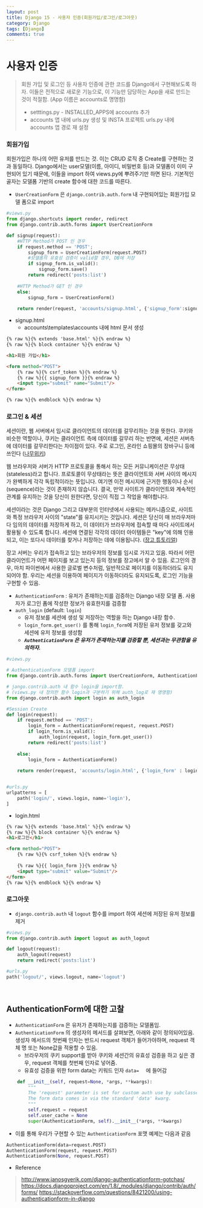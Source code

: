 ```yaml
---
layout: post
title: Django 15 - 사용자 인증(회원가입/로그인/로그아웃)
category: Django
tags: [Django]
comments: true
---
```




# 사용자 인증

> 회원 가입 및 로그인 등 사용자 인증에 관한 코드를 Django에서 구현해보도록 하자. 이들은 전적으로 새로운 기능으로, 이 기능만 담당하는 App을 새로 만드는 것이 적절함. (App 이름은 accounts로 명명함)
> - setttings.py - INSTALLED_APPS에 accounts 추가
> - accounts 앱 내에 urls.py 생성 및 INSTA 프로젝트 urls.py 내에 accounts 앱 경로 재 설정


### 회원가입

회원가입은 하나의 어떤 유저를 만드는 것. 이는 CRUD 로직 중 Create를 구현하는 것과 동일하다. Django에서는 user모델(이름, 아이디, 비밀번호 등)과 모델폼이 이미 구현되어 있기 때문에, 이들을 import 하여 views.py에 뿌려주기만 하면 된다. 기본적인 골자는 모델폼 기반의 create  함수에 대한 코드를 따른다.
- `UserCreationForm` 은 `django.contrib.auth.form` 내 구현되어있는 회원가입 모델 폼으로 import

```python
#views.py
from django.shortcuts import render, redirect
from django.contrib.auth.forms import UserCreationForm

def signup(request):
    #HTTP Method가 POST 인 경우
    if request.method == 'POST';
    	signup_form = UserCreationForm(request.POST)
        #모델폼의 유효성 검증이 valid할 경우, DB에 저장
        if signup_form.is_valid():
            signup_form.save()
        return redirect('posts:list')
    
    #HTTP Method가 GET 인 경우
    else:
        signup_form = UserCreationForm()
    
    return render(request, 'accounts/signup.html', {'signup_form':signup_form})
```

- signup.html
  - accounts\templates\accounts 내에 html 문서 생성

```html
{% raw %}{% extends 'base.html' %}{% endraw %}
{% raw %}{% block container %}{% endraw %}

<h1>회원 가입</h1>

<form method="POST">
    {% raw %}{% csrf_token %}{% endraw %}
    {% raw %}{{ signup_form }}{% endraw %}
    <input type="submit" name="Submit"/>
</form>

{% raw %}{% endblock %}{% endraw %}
```



### 로그인 & 세션

세션이란, 웹 서버에서 임시로 클라이언트의 데이터를 갈무리하는 것을 뜻한다. 쿠키와 비슷한 역할이나,  쿠키는 클라이언트 측에 데이터를 갈무리 하는 반면에, 세션은 서버측에 데이터를 갈무리한다는 차이점이 있다. 주로 로그인, 온라인 쇼핑몰의 장바구니 등에 쓰인다 ([나무위키](https://namu.wiki/w/%EC%84%B8%EC%85%98))

웹 브라우저와 서버가 HTTP 프로토콜을 통해서 하는 모든 커뮤니케이션은 무상태(stateless)라고 합니다. 프로토콜이 무상태라는 뜻은 클라이언트와 서버 사이의 메시지가 완벽하게 각각 독립적이라는 뜻입니다.  여기엔 이전 메시지에 근거한 행동이나 순서(sequence)라는 것이 존재하지 않습니다. 결국, 만약 사이트가 클라이언트와 계속적인 관계를 유지하는 것을 당신이 원한다면, 당신이 직접 그 작업을 해야합니다.

세션이라는 것은 Django 그리고 대부분의 인터넷에서 사용되는 메카니즘으로, 사이트와 특정 브라우저 사이의 "state"를 유지시키는 것입니다. 세션은 당신이 매 브라우저마다 임의의 데이터를 저장하게 하고, 이 데이터가 브라우저에 접속할 때 마다 사이트에서 활용될 수 있도록 합니다. 세션에 연결된 각각의 데이터 아이템들은 "key"에 의해 인용되고, 이는 또다시 데이터를 찾거나 저장하는 데에 이용됩니다. ([장고 튜토리얼](https://developer.mozilla.org/ko/docs/Learn/Server-side/Django/Sessions))

장고 서버는 우리가 접속하고 있는 브라우저의 정보를 임시로 가지고 있음. 따라서 어떤 클라이언트가 어떤 페이지를 보고 있는지 등의 정보를 장고에서 알 수 있음. 로그인의 경우, 마치 파이썬에서 사용한 글로벌 변수처럼, 일반적으로 페이지를 이동하더라도 유지되어야 함.  우리는 세션을 이용하여 페이지가 이동하더라도 유지되도록, 로그인 기능을 구현할 수 있음.

- `AuthenticationForm` : 유저가 존재하는지를 검증하는 Django 내장 모델 폼. 사용자가 로그인 폼에 작성한 정보가 유효한지를 검증함
- `auth_login` (default: `login`)
  - 유저 정보를 세션에 생성 및 저장하는 역할을 하는 Django 내장 함수.
  - `login_form.get_user()` 를 통해 `login_form`에 저장된 유저 정보를 갖고와 세션에 유저 정보를 생성함
  - ***`AuthenticationForm` 은 유저가 존재하는지를 검증할 뿐, 세션과는 무관함을 유의하자.***

```python
#views.py

# AuthenticationForm 모델폼 import
from django.contrib.auth.forms import UserCreationForm, AuthenticationForm

# jango.contrib.auth 내 함수 login을 import함.
# (views.py 내 정의한 함수 login과 구분하기 위해 auth_log로 재 명명함)
from django.contrib.auth import login as auth_login

#Session Create
def login(request):
    if request.method == 'POST':
        login_form = AuthenticationForm(request, request.POST)
        if login_form.is_valid():
            auth_login(request, login_form.get_user())
        return redirect('posts:list')
    
    else:
        login_form = AuthenticationForm()
    
    return render(request, 'accounts/login.html', {'login_form' : login_form})


#urls.py
urlpatterns = [
    path('login/', views.login, name='login'),    
]
```

- login.html

```html
{% raw %}{% extends 'base.html' %}{% endraw %}
{% raw %}{% block container %}{% endraw %}
<h1>로그인</h1>

<form method="POST">
    {% raw %}{% csrf_token %}{% endraw %}
    
    {% raw %}{{ login_form }}{% endraw %}
    <input type="submit" value="Submit"/>
</form>
{% raw %}{% endblock %}{% endraw %}
```



### 로그아웃

- `django.contrib.auth` 내 `logout` 함수를 import 하여 세션에 저장된 유저 정보를 제거

```python
#views.py
from django.contrib.auth import logout as auth_logout

def logout(request):
    auth_logout(request)
    return redirect('posts:list')

#urls.py
path('logout/', views.logout, name='logout')
```



<br>

## AuthenticationForm에 대한 고찰

- `AuthenticationForm` 은 유저가 존재하는지를 검증하는 모델폼임.
- `AuthenticationForm` 의 생성자의 메서드를 살펴보면, 아래와 같이 정의되어있음. 생성자 메서드의 첫번째 인자는 반드시 request 객체가 들어가야하며, request 객체 명 또는 None값을 적용할 수 있음.
  - 브라우저의 쿠키 support를 받아 쿠키와 세션간의 유효성 검증을 하고 싶은 경우, request 객체를 첫번째 인자로 넣어줌.
  - 유효성 검증을 위한 form data는 키워드 인자 `data=  ` 에 들어감

```python
    def __init__(self, request=None, *args, **kwargs):
        """
        The 'request' parameter is set for custom auth use by subclasses.
        The form data comes in via the standard 'data' kwarg.
        """
        self.request = request
        self.user_cache = None
        super(AuthenticationForm, self).__init__(*args, **kwargs)
```

- 이를 통해 우리가 구현할 수 있는 `AuthenticationForm` 포맷 예제는 다음과 같음

```python
AuthenticationForm(data=request.POST)
AuthenticationForm(request, request.POST)
AuthenticationForm(None, request.POST)
```

- Reference

> http://www.janosgyerik.com/django-authenticationform-gotchas/
> https://docs.djangoproject.com/en/1.8/_modules/django/contrib/auth/forms/
> https://stackoverflow.com/questions/8421200/using-authenticationform-in-django